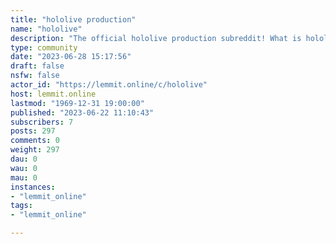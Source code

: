 ```yaml
---
title: "hololive production" 
name: "hololive"
description: "The official hololive production subreddit! What is hololive production? We're a team of content creators using digital avatars providing..."
type: community
date: "2023-06-28 15:17:56"
draft: false
nsfw: false
actor_id: "https://lemmit.online/c/hololive"
host: lemmit.online
lastmod: "1969-12-31 19:00:00"
published: "2023-06-22 11:10:43"
subscribers: 7
posts: 297
comments: 0
weight: 297
dau: 0
wau: 0
mau: 0
instances:
- "lemmit_online"
tags: 
- "lemmit_online"

---
```

